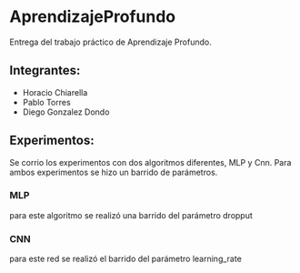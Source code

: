 # AprendizajeProfundo

Entrega del trabajo práctico de Aprendizaje Profundo.
 ## Integrantes:
  * Horacio Chiarella
  * Pablo Torres
  * Diego Gonzalez Dondo

## Experimentos:
Se corrio los experimentos con dos algoritmos diferentes, MLP y Cnn. Para ambos experimentos se hizo un barrido de parámetros.

### MLP
para este algoritmo se realizó una barrido del parámetro dropput

### CNN
para este red se realizó el barrido del parámetro learning_rate
